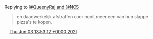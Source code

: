 Replying to [@QueenyRaj and @NOS](https://twitter.com/QueenyRaj/status/1400336859037933572)

> en daadwerkelijk afstraffen door nooit meer een van hun slappe pizza's te kopen\.

<img src="../../media/tweet.ico" width="12" /> [Thu Jun 03 13:53:12 +0000 2021](https://twitter.com/DromerDenker/status/1400450499472592898)